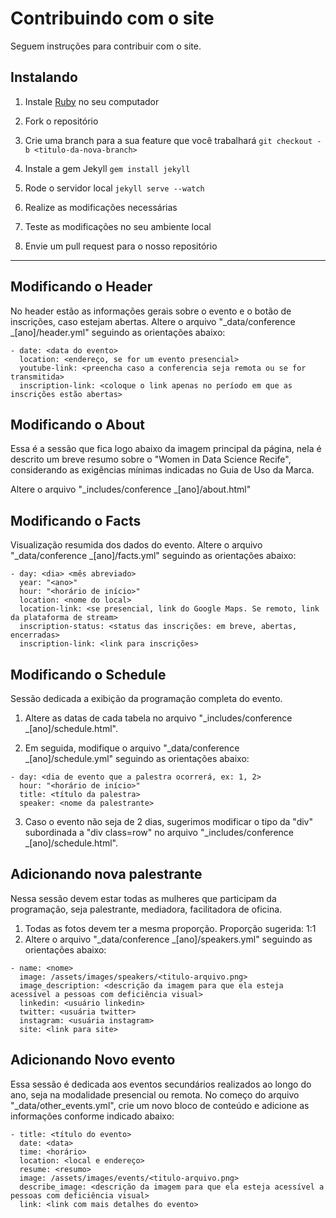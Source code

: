 # Contribuindo com o site

Seguem instruções para contribuir com o site.

## Instalando

1. Instale [Ruby](https://www.ruby-lang.org/) no seu computador

2. Fork o repositório
   
3. Crie uma branch para a sua feature que você trabalhará
`git checkout -b <titulo-da-nova-branch>`

4. Instale a gem Jekyll
`gem install jekyll`

4. Rode o servidor local
`jekyll serve --watch`

5. Realize as modificações necessárias
   
6. Teste as modificações no seu ambiente local

7. Envie um pull request para o nosso repositório

----
## Modificando o Header

No header estão as informações gerais sobre o evento e o botão de inscrições, caso estejam abertas.
Altere o arquivo "_data/conference _[ano]/header.yml" seguindo as orientações abaixo:

```
- date: <data do evento>
  location: <endereço, se for um evento presencial>
  youtube-link: <preencha caso a conferencia seja remota ou se for transmitida>
  inscription-link: <coloque o link apenas no período em que as inscrições estão abertas>
```

## Modificando o About

Essa é a sessão que fica logo abaixo da imagem principal da página, nela é descrito um breve resumo sobre o "Women in Data Science Recife", considerando as exigências mínimas indicadas no Guia de Uso da Marca.

Altere o arquivo "_includes/conference _[ano]/about.html"

## Modificando o Facts

Visualização resumida dos dados do evento.
Altere o arquivo "_data/conference _[ano]/facts.yml" seguindo as orientações abaixo:

```
- day: <dia> <mês abreviado>
  year: "<ano>"
  hour: "<horário de início>"
  location: <nome do local>
  location-link: <se presencial, link do Google Maps. Se remoto, link da plataforma de stream>
  inscription-status: <status das inscrições: em breve, abertas, encerradas>
  inscription-link: <link para inscrições>
```

## Modificando o Schedule

Sessão dedicada a exibição da programação completa do evento.

1. Altere as datas de cada tabela no arquivo "_includes/conference _[ano]/schedule.html".

2. Em seguida, modifique o arquivo "_data/conference _[ano]/schedule.yml" seguindo as orientações abaixo:

```
- day: <dia de evento que a palestra ocorrerá, ex: 1, 2>
  hour: "<horário de início>"
  title: <título da palestra>
  speaker: <nome da palestrante>
```

3. Caso o evento não seja de 2 dias, sugerimos modificar o tipo da "div" subordinada a "div class=row" no arquivo "_includes/conference _[ano]/schedule.html".

## Adicionando nova palestrante

Nessa sessão devem estar todas as mulheres que participam da programação, seja palestrante, mediadora, facilitadora de oficina.

1. Todas as fotos devem ter a mesma proporção. Proporção sugerida: 1:1
2. Altere o arquivo "_data/conference _[ano]/speakers.yml" seguindo as orientações abaixo:

```
- name: <nome>
  image: /assets/images/speakers/<titulo-arquivo.png>
  image_description: <descrição da imagem para que ela esteja acessível a pessoas com deficiência visual> 
  linkedin: <usuário linkedin>
  twitter: <usuária twitter>
  instagram: <usuária instagram> 
  site: <link para site>
```


## Adicionando Novo evento

Essa sessão é dedicada aos eventos secundários realizados ao longo do ano, seja na modalidade presencial ou remota.
No começo do arquivo "_data/other_events.yml", crie um novo bloco de conteúdo e adicione as informações conforme indicado abaixo:

```
- title: <título do evento>
  date: <data>
  time: <horário>
  location: <local e endereço>
  resume: <resumo>
  image: /assets/images/events/<titulo-arquivo.png>
  describe_image: <descrição da imagem para que ela esteja acessível a pessoas com deficiência visual> 
  link: <link com mais detalhes do evento>
```